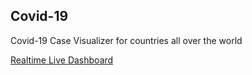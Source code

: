 ## Covid-19

Covid-19 Case Visualizer for countries all over the world

[Realtime Live Dashboard](https://www.covidstatz.info/)